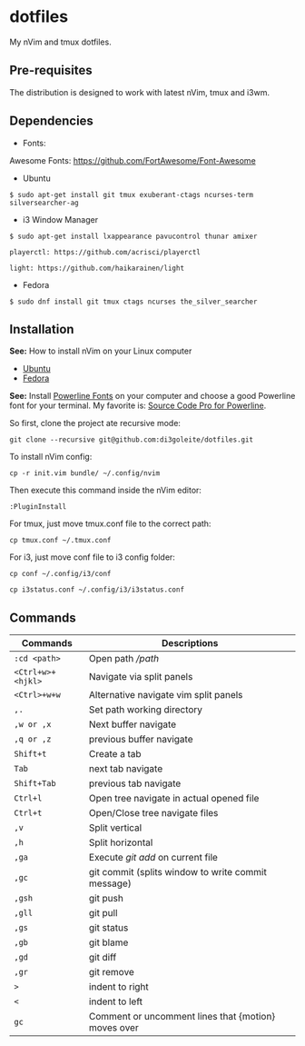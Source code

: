 # dotfiles

My nVim and tmux dotfiles.

## Pre-requisites

The distribution is designed to work with latest nVim, tmux and i3wm.

## Dependencies

* Fonts:

Awesome Fonts: https://github.com/FortAwesome/Font-Awesome

* Ubuntu

```
$ sudo apt-get install git tmux exuberant-ctags ncurses-term silversearcher-ag
```

* i3 Window Manager

```
$ sudo apt-get install lxappearance pavucontrol thunar amixer
```

```
playerctl: https://github.com/acrisci/playerctl
```

```
light: https://github.com/haikarainen/light
```

* Fedora

```
$ sudo dnf install git tmux ctags ncurses the_silver_searcher
```

## Installation

**See:** How to install nVim on your Linux computer
- [Ubuntu](https://github.com/neovim/neovim/wiki/Installing-Neovim#ubuntu)
- [Fedora](https://github.com/neovim/neovim/wiki/Installing-Neovim#fedora-2122)

**See:** Install [Powerline Fonts](https://github.com/powerline/fonts) on your computer and choose a good Powerline font for your terminal. My favorite is: [Source Code Pro for Powerline](https://github.com/powerline/fonts/tree/master/SourceCodePro).

So first, clone the project ate recursive mode:

```
git clone --recursive git@github.com:di3goleite/dotfiles.git
```

To install nVim config:

```
cp -r init.vim bundle/ ~/.config/nvim
```

Then execute this command inside the nVim editor:

```
:PluginInstall
```

For tmux, just move tmux.conf file to the correct path:

```
cp tmux.conf ~/.tmux.conf
```

For i3, just move conf file to i3 config folder:

```
cp conf ~/.config/i3/conf
```

```
cp i3status.conf ~/.config/i3/i3status.conf
```

## Commands

Commands | Descriptions
--- | ---
`:cd <path>` | Open path */path*
`<Ctrl+w>+<hjkl>` | Navigate via split panels
`<Ctrl>+w+w` | Alternative navigate vim split panels
`,.` | Set path working directory
`,w or ,x` | Next buffer navigate
`,q or ,z` | previous buffer navigate
`Shift+t` | Create a tab
`Tab` | next tab navigate
`Shift+Tab` | previous tab navigate
`Ctrl+l`  | Open tree navigate in actual opened file
`Ctrl+t`  | Open/Close tree navigate files
`,v` | Split vertical
`,h` | Split horizontal
`,ga` | Execute *git add* on current file
`,gc` | git commit (splits window to write commit message)
`,gsh` | git push
`,gll` | git pull
`,gs` | git status
`,gb` | git blame
`,gd` | git diff
`,gr` | git remove
`>` | indent to right
`<` | indent to left
`gc` | Comment or uncomment lines that {motion} moves over
